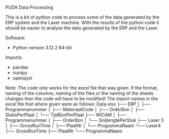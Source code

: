 PUDA Data Processing

This is a bit of python code to process some of the data generated by the ERP system and the Laser machine. With the results of the python code it should be easier to analyse the data generated by the ERP and the Laser.

Software:
- Python version 3.12.2 64-bit

Imports:
- pandas
- numpy
- openpyxl

Note:
The code only works for the excel file that was given. If the format, naming of the columns, naming of the files or the naming of the sheets changes then the code will have to be modified!
The import names in the excel file that where given were as follows:
Data.xlsx
  ├── ERP
  │   ├── Programmanummer
  │   ├── MateriaalCode
  │   ├── OrderBon
  │   ├── StuksPerPlaat
  │   └── TijdBonPerPlaat
  ├── WICAM
  │   ├── Programmanummer
  │   ├── OrderBon
  │   └── SnijlengtePerStuk
  ├── Laser 3
  │   ├── GrossRunTime
  │   ├── PlaatNr
  │   └── ProgrammaNaam
  └── Laser4
      ├── GrossRunTime
      ├── PlaatNr
      └── ProgrammaNaam

